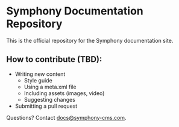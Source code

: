 # Symphony Documentation Repository

This is the official repository for the Symphony documentation site.

## How to contribute (TBD):

* Writing new content
    * Style guide
    * Using a meta.xml file
    * Including assets (images, video)
    * Suggesting changes
* Submitting a pull request

Questions? Contact docs@symphony-cms.com.

